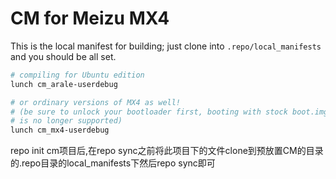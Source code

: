 # CM for Meizu MX4

This is the local manifest for building; just clone into `.repo/local_manifests`
and you should be all set.

```sh
# compiling for Ubuntu edition
lunch cm_arale-userdebug

# or ordinary versions of MX4 as well!
# (be sure to unlock your bootloader first, booting with stock boot.img
# is no longer supported)
lunch cm_mx4-userdebug
```


repo init cm项目后,在repo sync之前将此项目下的文件clone到预放置CM的目录的.repo目录的local_manifests下然后repo sync即可
